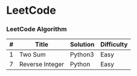 # LeetCode

### LeetCode Algorithm

| #  | Title  | Solution | Difficulty |
| -- | ------ | -------- | ---------- |
| 1 | Two Sum | Python3  | Easy |
| 7 | Reverse Integer | Python  | Easy |
